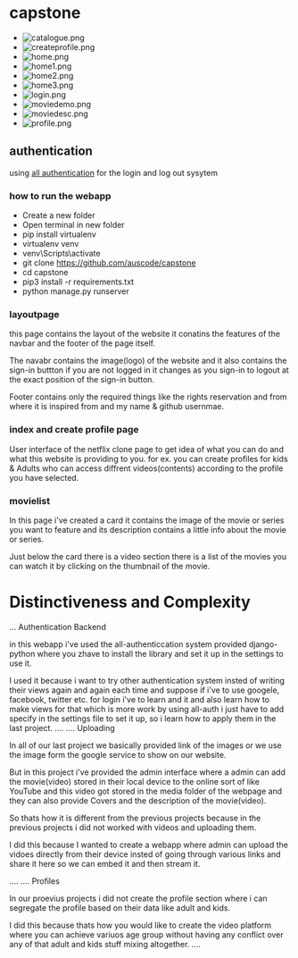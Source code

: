 # capstone

- ![catalogue.png](demoimages/catalogue.png)
- ![createprofile.png](demoimages/createprofile.png)
- ![home.png](demoimages/home.png)
- ![home1.png](demoimages/home1.png)
- ![home2.png](demoimages/home2.png)
- ![home3.png](demoimages/home3.png)
- ![login.png](demoimages/login.png)
- ![moviedemo.png](demoimages/moviedemo.png)
- ![moviedesc.png](demoimages/moviedesc.png)
- ![profile.png](demoimages/profile.png)
## authentication

using [all authentication](https://django-allauth.readthedocs.io/en/latest/installation.html) for the login and log out sysytem

### how to run the webapp

- Create a new folder
- Open terminal in new folder
- pip install virtualenv
- virtualenv venv
- venv\Scripts\activate
- git clone https://github.com/auscode/capstone
- cd capstone
- pip3 install -r requirements.txt
- python manage.py runserver

### layoutpage

this page contains the layout of the website it conatins the features of the navbar and the footer of the page itself.

The navabr contains the image(logo) of the website and it also contains the sign-in buttton if you are not logged in it changes as you sign-in to logout at the exact position of the sign-in button.

Footer contains only the required things like the rights reservation and from where it is inspired from and my name & github usernmae.

### index and create profile page

User interface of the netflix clone page to get idea of what you can do and what this website is providing to you.
for ex. you can create profiles for kids & Adults who can access diffrent videos(contents) according to the profile you have selected.

### movielist

In this page i've created a card it contains the image of the movie or series you want to feature and its description contains a little info about the movie or series.

Just below the card there is a video section there is a list of the movies you can watch it by clicking on the thumbnail of the movie.

# Distinctiveness and Complexity

...
Authentication Backend

in this webapp i've used the all-authenticcation system provided django-python where you zhave to install the library and set it up in the settings to use it.

I used it because i want to try other authentication system insted of writing their views again and again each time and suppose if i've to use googele, facebook, twitter etc. for login i've to learn and it and also learn how to make views for that which is more work by using all-auth i just have to add specify in the settings file to set it up, so i learn how to apply them in the last project.
....
....
Uploading

In all of our last project we basically provided link of the images or we use the image form the google service to show on our website.

But in this project i've provided the admin interface where a admin can add the movie(video) stored in their local device to the online sort of like YouTube and this video got stored in the media folder of the webpage and they can also provide Covers and the description of the movie(video).

So thats how it is different from the previous projects because in the previous projects i did not worked with videos and uploading them.

I did this because I wanted to create a webapp where admin can upload the vidoes directly from their device insted of going through various links and share it here so we can embed it and then stream it.

....
....
Profiles

In our proevius projects i did not create the profile section where i can segregate the profile based on their data like adult and kids.

I did this because thats how you would like to create the video platform where you can achieve variuos age group without having any conflict over any of that adult and kids stuff mixing altogether.
....

